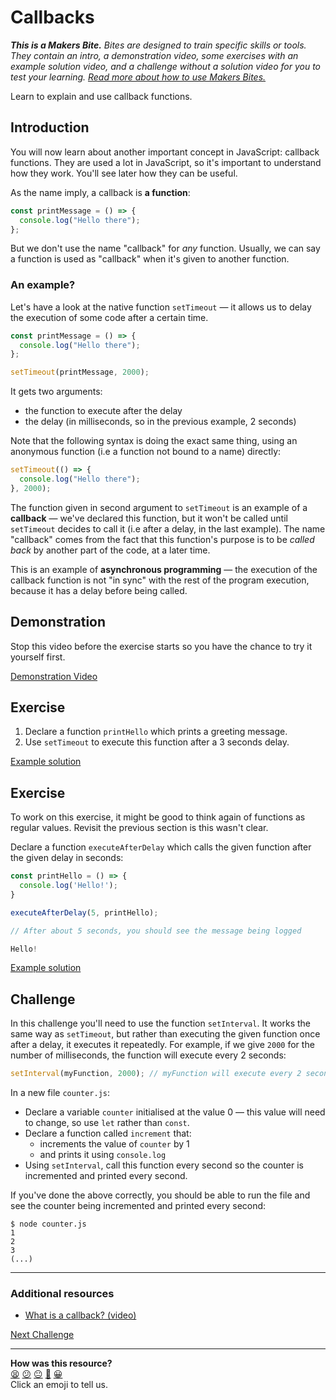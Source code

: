 # Callbacks

_**This is a Makers Bite.** Bites are designed to train specific skills or tools. They
contain an intro, a demonstration video, some exercises with an example solution video,
and a challenge without a solution video for you to test your learning. [Read more about
how to use Makers
Bites.](https://github.com/makersacademy/course/blob/main/labels/bites.md)_

Learn to explain and use callback functions.

## Introduction

You will now learn about another important concept in JavaScript: callback functions. They
are used a lot in JavaScript, so it's important to understand how they work. You'll see
later how they can be useful.

As the name imply, a callback is **a function**:

```js
const printMessage = () => {
  console.log("Hello there");
};
```

But we don't use the name "callback" for _any_ function. Usually, we can say a function is
used as "callback" when it's given to another function.

### An example?

Let's have a look at the native function `setTimeout` — it allows us to delay the
execution of some code after a certain time.

```js
const printMessage = () => {
  console.log("Hello there");
};

setTimeout(printMessage, 2000);
```

It gets two arguments:

- the function to execute after the delay
- the delay (in milliseconds, so in the previous example, 2 seconds)

Note that the following syntax is doing the exact same thing, using an anonymous function
(i.e a function not bound to a name) directly:

```js
setTimeout(() => {
  console.log("Hello there");
}, 2000);
```

The function given in second argument to `setTimeout` is an example of a **callback** —
we've declared this function, but it won't be called until `setTimeout` decides to call it
(i.e after a delay, in the last example). The name "callback" comes from the fact that
this function's purpose is to be _called back_ by another part of the code, at a later
time.

This is an example of **asynchronous programming** — the execution of the callback
function is not "in sync" with the rest of the program execution, because it has a delay
before being called.

## Demonstration

Stop this video before the exercise starts so you have the chance to try it yourself
first.

[Demonstration Video](https://youtu.be/KnB61fZjcv4?t=849)

## Exercise

1. Declare a function `printHello` which prints a greeting message.
2. Use `setTimeout` to execute this function after a 3 seconds delay.

[Example solution](https://youtu.be/KnB61fZjcv4?t=1013)

## Exercise

To work on this exercise, it might be good to think again of functions as regular values.
Revisit the previous section is this wasn't clear.

Declare a function `executeAfterDelay` which calls the given function after the given
delay in seconds:

```js
const printHello = () => {
  console.log('Hello!');
}

executeAfterDelay(5, printHello);

// After about 5 seconds, you should see the message being logged

Hello!
```

[Example solution](https://youtu.be/KnB61fZjcv4?t=1058)

## Challenge

In this challenge you'll need to use the function `setInterval`. It works the same way as
`setTimeout`, but rather than executing the given function once after a delay, it executes
it repeatedly. For example, if we give `2000` for the number of milliseconds, the function
will execute every 2 seconds:

```js
setInterval(myFunction, 2000); // myFunction will execute every 2 seconds
```

In a new file `counter.js`:

- Declare a variable `counter` initialised at the value 0 — this value will need to
  change, so use `let` rather than `const`.
- Declare a function called `increment` that:
  - increments the value of `counter` by 1
  - and prints it using `console.log`
- Using `setInterval`, call this function every second so the counter is incremented and
  printed every second.

If you've done the above correctly, you should be able to run the file and see the counter
being incremented and printed every second:

```
$ node counter.js
1
2
3
(...)
```

---

### Additional resources

- [What is a callback? (video)](https://www.youtube.com/watch?v=xHneyv38Jro)

[Next Challenge](09_arrays.md)

<!-- BEGIN GENERATED SECTION DO NOT EDIT -->

---

**How was this resource?**  
[😫](https://airtable.com/shrUJ3t7KLMqVRFKR?prefill_Repository=makersacademy/javascript-fundamentals&prefill_File=bites/08_callbacks.md&prefill_Sentiment=😫) [😕](https://airtable.com/shrUJ3t7KLMqVRFKR?prefill_Repository=makersacademy/javascript-fundamentals&prefill_File=bites/08_callbacks.md&prefill_Sentiment=😕) [😐](https://airtable.com/shrUJ3t7KLMqVRFKR?prefill_Repository=makersacademy/javascript-fundamentals&prefill_File=bites/08_callbacks.md&prefill_Sentiment=😐) [🙂](https://airtable.com/shrUJ3t7KLMqVRFKR?prefill_Repository=makersacademy/javascript-fundamentals&prefill_File=bites/08_callbacks.md&prefill_Sentiment=🙂) [😀](https://airtable.com/shrUJ3t7KLMqVRFKR?prefill_Repository=makersacademy/javascript-fundamentals&prefill_File=bites/08_callbacks.md&prefill_Sentiment=😀)  
Click an emoji to tell us.

<!-- END GENERATED SECTION DO NOT EDIT -->

